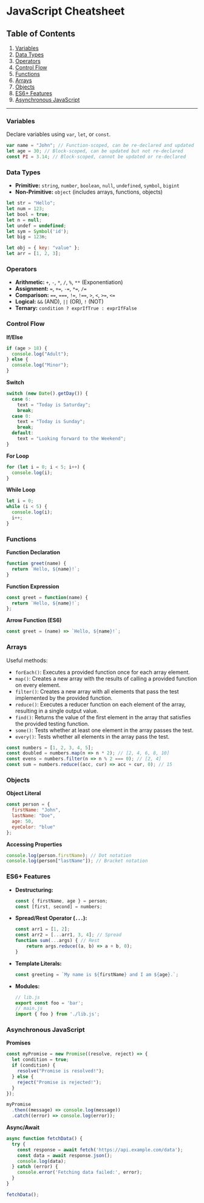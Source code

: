 
# JavaScript Cheatsheet

## Table of Contents
1.  [Variables](#variables)
2.  [Data Types](#data-types)
3.  [Operators](#operators)
4.  [Control Flow](#control-flow)
5.  [Functions](#functions)
6.  [Arrays](#arrays)
7.  [Objects](#objects)
8.  [ES6+ Features](#es6-features)
9.  [Asynchronous JavaScript](#asynchronous-javascript)

---

### Variables
Declare variables using `var`, `let`, or `const`.

```javascript
var name = "John"; // Function-scoped, can be re-declared and updated
let age = 30; // Block-scoped, can be updated but not re-declared
const PI = 3.14; // Block-scoped, cannot be updated or re-declared
```

### Data Types
-   **Primitive:** `string`, `number`, `boolean`, `null`, `undefined`, `symbol`, `bigint`
-   **Non-Primitive:** `object` (includes arrays, functions, objects)

```javascript
let str = "Hello";
let num = 123;
let bool = true;
let n = null;
let undef = undefined;
let sym = Symbol('id');
let big = 123n;

let obj = { key: "value" };
let arr = [1, 2, 3];
```

### Operators
-   **Arithmetic:** `+`, `-`, `*`, `/`, `%`, `**` (Exponentiation)
-   **Assignment:** `=`, `+=`, `-=`, `*=`, `/=`
-   **Comparison:** `==`, `===`, `!=`, `!==`, `>`, `<`, `>=`, `<=`
-   **Logical:** `&&` (AND), `||` (OR), `!` (NOT)
-   **Ternary:** `condition ? exprIfTrue : exprIfFalse`

### Control Flow
**If/Else**
```javascript
if (age > 18) {
  console.log("Adult");
} else {
  console.log("Minor");
}
```

**Switch**
```javascript
switch (new Date().getDay()) {
  case 6:
    text = "Today is Saturday";
    break;
  case 0:
    text = "Today is Sunday";
    break;
  default:
    text = "Looking forward to the Weekend";
}
```

**For Loop**
```javascript
for (let i = 0; i < 5; i++) {
  console.log(i);
}
```

**While Loop**
```javascript
let i = 0;
while (i < 5) {
  console.log(i);
  i++;
}
```

### Functions
**Function Declaration**
```javascript
function greet(name) {
  return `Hello, ${name}!`;
}
```

**Function Expression**
```javascript
const greet = function(name) {
  return `Hello, ${name}!`;
};
```

**Arrow Function (ES6)**
```javascript
const greet = (name) => `Hello, ${name}!`;
```

### Arrays
Useful methods:
-   `forEach()`: Executes a provided function once for each array element.
-   `map()`: Creates a new array with the results of calling a provided function on every element.
-   `filter()`: Creates a new array with all elements that pass the test implemented by the provided function.
-   `reduce()`: Executes a reducer function on each element of the array, resulting in a single output value.
-   `find()`: Returns the value of the first element in the array that satisfies the provided testing function.
-   `some()`: Tests whether at least one element in the array passes the test.
-   `every()`: Tests whether all elements in the array pass the test.

```javascript
const numbers = [1, 2, 3, 4, 5];
const doubled = numbers.map(n => n * 2); // [2, 4, 6, 8, 10]
const evens = numbers.filter(n => n % 2 === 0); // [2, 4]
const sum = numbers.reduce((acc, cur) => acc + cur, 0); // 15
```

### Objects
**Object Literal**
```javascript
const person = {
  firstName: "John",
  lastName: "Doe",
  age: 50,
  eyeColor: "blue"
};
```

**Accessing Properties**
```javascript
console.log(person.firstName); // Dot notation
console.log(person["lastName"]); // Bracket notation
```

### ES6+ Features
-   **Destructuring:**
    ```javascript
    const { firstName, age } = person;
    const [first, second] = numbers;
    ```
-   **Spread/Rest Operator (`...`):**
    ```javascript
    const arr1 = [1, 2];
    const arr2 = [...arr1, 3, 4]; // Spread
    function sum(...args) { // Rest
        return args.reduce((a, b) => a + b, 0);
    }
    ```
-   **Template Literals:**
    ```javascript
    const greeting = `My name is ${firstName} and I am ${age}.`;
    ```
-   **Modules:**
    ```javascript
    // lib.js
    export const foo = 'bar';
    // main.js
    import { foo } from './lib.js';
    ```

### Asynchronous JavaScript
**Promises**
```javascript
const myPromise = new Promise((resolve, reject) => {
  let condition = true;
  if (condition) {
    resolve("Promise is resolved!");
  } else {
    reject("Promise is rejected!");
  }
});

myPromise
  .then((message) => console.log(message))
  .catch((error) => console.log(error));
```

**Async/Await**
```javascript
async function fetchData() {
  try {
    const response = await fetch('https://api.example.com/data');
    const data = await response.json();
    console.log(data);
  } catch (error) {
    console.error('Fetching data failed:', error);
  }
}

fetchData();
```
